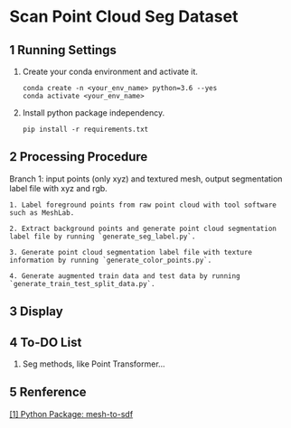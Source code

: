 # Scan Point Cloud Seg Dataset

## 1 Running Settings

1. Create your conda environment and activate it.

    ```Shell
    conda create -n <your_env_name> python=3.6 --yes
    conda activate <your_env_name>
    ```

2. Install python package independency.

    ```Shell
    pip install -r requirements.txt
    ```

## 2 Processing Procedure

Branch 1: input points (only xyz) and textured mesh, output segmentation label file with xyz and rgb.

    1. Label foreground points from raw point cloud with tool software such as MeshLab.

    2. Extract background points and generate point cloud segmentation label file by running `generate_seg_label.py`.

    3. Generate point cloud segmentation label file with texture information by running `generate_color_points.py`.

    4. Generate augmented train data and test data by running `generate_train_test_split_data.py`.

## 3 Display

## 4 To-DO List

1. Seg methods, like Point Transformer...

## 5 Renference

[[1] Python Package: mesh-to-sdf](https://github.com/marian42/mesh_to_sdf)
